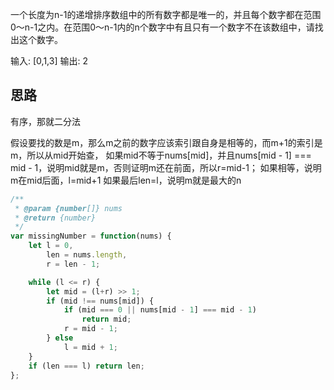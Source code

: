 一个长度为n-1的递增排序数组中的所有数字都是唯一的，并且每个数字都在范围0～n-1之内。在范围0～n-1内的n个数字中有且只有一个数字不在该数组中，请找出这个数字。

输入: [0,1,3]
输出: 2

## 思路
有序，那就二分法

假设要找的数是m，那么m之前的数字应该索引跟自身是相等的，而m+1的索引是m，所以从mid开始查，
如果mid不等于nums[mid]，并且nums[mid - 1] === mid - 1，说明mid就是m，否则证明m还在前面，所以r=mid-1；
如果相等，说明m在mid后面，l=mid+1
如果最后len=l，说明m就是最大的n

```javascript
/**
 * @param {number[]} nums
 * @return {number}
 */
var missingNumber = function(nums) {
    let l = 0,
        len = nums.length,
        r = len - 1;

    while (l <= r) {
        let mid = (l+r) >> 1;
        if (mid !== nums[mid]) {
            if (mid === 0 || nums[mid - 1] === mid - 1)
                return mid;
            r = mid - 1;
        } else 
            l = mid + 1;
    }
    if (len === l) return len;
};
```